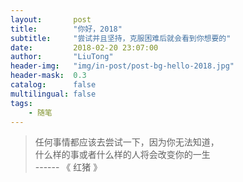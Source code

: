 ```yaml
---
layout:       post
title:        "你好，2018"
subtitle:     "尝试并且坚持，克服困难后就会看到你想要的"
date:         2018-02-20 23:07:00
author:       "LiuTong"
header-img:   "img/in-post/post-bg-hello-2018.jpg"
header-mask:  0.3
catalog:      false
multilingual: false
tags:
    - 随笔
---
```


> 任何事情都应该去尝试一下，因为你无法知道，
> <br/>
> 什么样的事或者什么样的人将会改变你的一生
> <br/>
>                     ------ 《 红猪 》